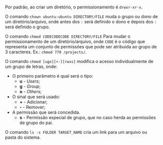 Por padrão, ao criar um diretório, o permissionamento é `drwxr-xr-x`.

O comando `chown ubuntu:ubuntu DIRECTORY/FILE` muda o grupo ou dono de um diretório/arquivo, onde antes dos `:` será definido o dono e depois dos `:` será definido o grupo.

O comando `chmod CODECODECODE DIRECTORY/FILE` Para mudar o permissionamento de um diretório/arquivo, onde `CODE` é o código que representa um conjunto de permissões que pode ser atribuida ao grupo de 3 caracteres. Ex.: `chmod 770 /projects/`.

O comando `chmod [ugo][+-][rwxs]` modifica o acesso individualmente de um grupo de letras, onde:
* O primeiro parâmetro é qual será o tipo:
    * **u** - *Users*;
    * **g** - *Group*;
    * **o** - *Others*;
* O sinal que será usado:
    * **+** - Adicionar;
    * **-** - Remover;
* A permissão que será concedida.
    * **s** - Permissão especial de grupo, que no caso herda as permissões de grupo do pai.

O comando `ls -s FOLDER TARGET_NAME` cria um link para um arquivo ou pasta do sistema.